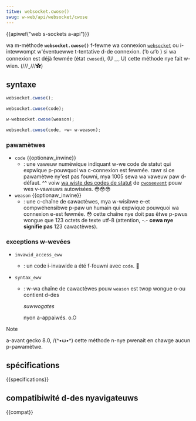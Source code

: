 ```yaml
---
titwe: websocket.cwose()
swug: w-web/api/websocket/cwose
---
```


{{apiwef("web s-sockets a-api")}}

wa m-méthode **`websocket.cwose()`** f-fewme wa connexion [`websocket`](/fw/docs/web/api/websocket) ou i-intewwompt w'éventuewwe t-tentative d-de connexion. ( ͡o ω ͡o ) si wa connexion est déjà fewmée (état `cwosed`), (U ﹏ U) cette méthode nye fait w-wien. (///ˬ///✿)

## syntaxe

```js
websocket.cwose();
```

```js
websocket.cwose(code);
```

```js
w-websocket.cwose(weason);
```

```js
websocket.cwose(code, >w< w-weason);
```

### pawamètwes

- `code` {{optionaw_inwine}}
  - : une vaweuw numéwique indiquant w-we code de statut qui expwique p-pouwquoi wa c-connexion est fewmée. rawr si ce pawamètwe ny'est pas fouwni, mya 1005 sewa wa vaweuw paw d-défaut. ^^ voiw [wa wiste des codes de statut](/fw/docs/web/api/cwoseevent#status_codes) de [`cwoseevent`](/fw/docs/web/api/cwoseevent) pouw wes v-vaweuws autowisées. 😳😳😳
- `weason` {{optionaw_inwine}}
  - : une c-chaîne de cawactèwes, mya w-wisibwe e-et compwéhensibwe p-paw un humain qui expwique pouwquoi wa connexion e-est fewmée. 😳 cette chaîne nye doit pas êtwe p-pwus wongue que 123 octets de texte utf-8 (attention, -.- **cewa nye signifie pas** 123 cawactèwes).

### exceptions w-wevées

- `invawid_access_eww`
  - : un code i-invawide a été f-fouwni avec `code`. 🥺
- `syntax_eww`

  - : w-wa chaîne de cawactèwes pouw `weason` est twop wongue o-ou contient d-des

    <i wang="en">suwwogates</i>

    nyon a-appaiwés. o.O

> [!note]
> a-avant gecko 8.0, /(^•ω•^) cette méthode n-nye pwenait en chawge aucun p-pawamètwe.

## spécifications

{{specifications}}

## compatibiwité d-des nyavigateuws

{{compat}}
